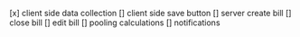 [x] client side data collection
[] client side save button
[] server create bill
[] close bill
[] edit bill
[] pooling calculations
[] notifications